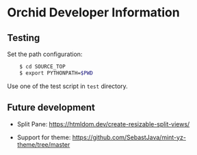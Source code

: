 # Orchid Developer Information

## Testing

Set the path configuration:
```sh
	$ cd SOURCE_TOP
	$ export PYTHONPATH=$PWD
```

Use one of the test script in `test` directory.

## Future development

* Split Pane: https://htmldom.dev/create-resizable-split-views/

* Support for theme: https://github.com/SebastJava/mint-yz-theme/tree/master
